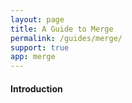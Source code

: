 ```yaml
---
layout: page
title: A Guide to Merge
permalink: /guides/merge/
support: true
app: merge
---
```


#### Introduction